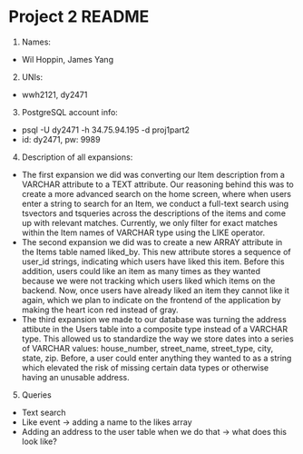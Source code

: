 # Project 2 README
1. Names:
- Wil Hoppin, James Yang

2. UNIs:
- wwh2121, dy2471

3. PostgreSQL account info:
- psql -U dy2471 -h 34.75.94.195 -d proj1part2
- id: dy2471, pw: 9989

4. Description of all expansions:
- The first expansion we did was converting our Item description from a VARCHAR attribute to a TEXT attribute. Our reasoning behind this was to create a more advanced search on the home screen, where when users enter a string to search for an Item, we conduct a full-text search using tsvectors and tsqueries across the descriptions of the items and come up with relevant matches. Currently, we only filter for exact matches within the Item names of VARCHAR type using the LIKE operator.
- The second expansion we did was to create a new ARRAY attribute in the Items table named liked_by. This new attribute stores a sequence of user_id strings, indicating which users have liked this item. Before this addition, users could like an item as many times as they wanted because we were not tracking which users liked which items on the backend. Now, once users have already liked an item they cannot like it again, which we plan to indicate on the frontend of the application by making the heart icon red instead of gray.
- The third expansion we made to our database was turning the address attibute in the Users table into a composite type instead of a VARCHAR type. This allowed us to standardize the way we store dates into a series of VARCHAR values: house_number, street_name, street_type, city, state, zip. Before, a user could enter anything they wanted to as a string which elevated the risk of missing certain data types or otherwise having an unusable address.

5. Queries
- Text search
- Like event -> adding a name to the likes array
- Adding an address to the user table when we do that -> what does this look like?